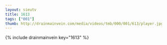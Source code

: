 ```yaml
--- 
layout: sieutv
title: 1613
tags: ["001"]
thumb: http://drainmainvein.com/media/videos/tmb/000/001/613/player.jpg
---
```

{% include drainmainvein key="1613" %} 
